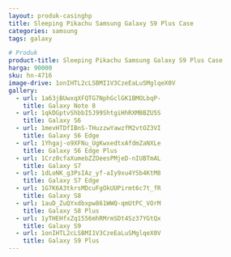```yaml
---
layout: produk-casinghp
title: Sleeping Pikachu Samsung Galaxy S9 Plus Case
categories: samsung
tags: galaxy

# Produk
product-title: Sleeping Pikachu Samsung Galaxy S9 Plus Case
harga: 90000
sku: hn-4716
image-drive: 1onIHTL2cLSBMI1V3CzeEaLuSMglqeX0V
gallery:
  - url: 1a63jBUwxqXFQTG7NphGclGK1BMOLbqP-
    title: Galaxy Note 8
  - url: 1qkDGptvShbbI5J99ShtgiHhRXMBBZU5S
    title: Galaxy S6
  - url: 1mevHTDfIBnS-THuzzwYawzfM2vtOZ3VI
    title: Galaxy S6 Edge
  - url: 1Yhgaj-o9XFNu_UgKwxedtxAfdmZaNXLe
    title: Galaxy S6 Edge Plus
  - url: 1Crz0cfaXumebZZOeesPMjeD-nIUBTmAL
    title: Galaxy S7
  - url: 1dLoNK_g3PsIAz_yf-aIy9xu4YSb4KtM8
    title: Galaxy S7 Edge
  - url: 1G7K6A3tkrsMDcuFgOkUUPirmt6c7t_fR
    title: Galaxy S8
  - url: 1auD_ZuQYxdbxpw861WWQ-qmUtPC_VOrM
    title: Galaxy S8 Plus
  - url: 1yTHEHfxZq1556mhRMrmSDt4Sz37YGtQx
    title: Galaxy S9
  - url: 1onIHTL2cLSBMI1V3CzeEaLuSMglqeX0V
    title: Galaxy S9 Plus
---
```

